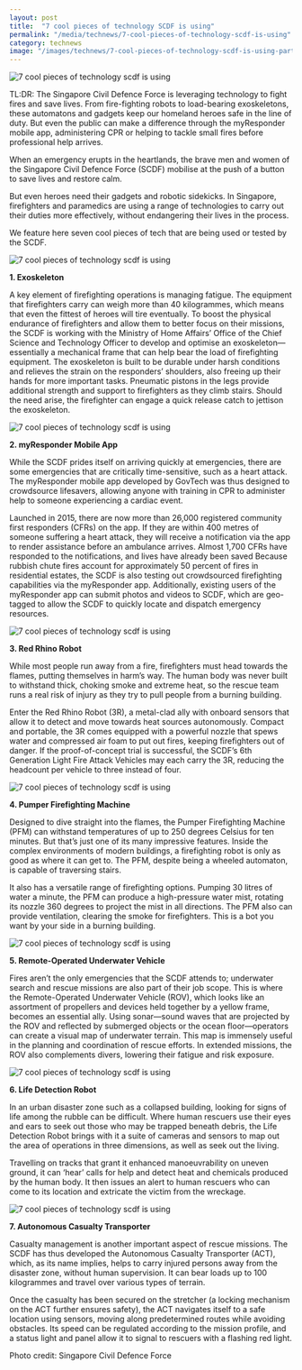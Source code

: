 ```yaml
---
layout: post
title:  "7 cool pieces of technology SCDF is using"
permalink: "/media/technews/7-cool-pieces-of-technology-scdf-is-using"
category: technews
image: "/images/technews/7-cool-pieces-of-technology-scdf-is-using-part-1.png"
---
```


![7 cool pieces of technology scdf is using]({{site.baseurl}}/images/technews/7-cool-pieces-of-technology-scdf-is-using-part-1.png)

TL:DR: The Singapore Civil Defence Force is leveraging technology to fight fires and save lives. From fire-fighting robots to load-bearing exoskeletons, these automatons and gadgets keep our homeland heroes safe in the line of duty. But even the public can make a difference through the myResponder mobile app, administering CPR or helping to tackle small fires before professional help arrives. 

When an emergency erupts in the heartlands, the brave men and women of the Singapore Civil Defence Force (SCDF) mobilise at the push of a button to save lives and restore calm. 
 
But even heroes need their gadgets and robotic sidekicks. In Singapore, firefighters and paramedics are using a range of technologies to carry out their duties more effectively, without endangering their lives in the process. 
 
We feature here seven cool pieces of tech that are being used or tested by the SCDF.

![7 cool pieces of technology scdf is using]({{site.baseurl}}/images/technews/7-cool-pieces-of-technology-scdf-is-using-part-2.png)

**1. Exoskeleton**

A key element of firefighting operations is managing fatigue. The equipment that firefighters carry can weigh more than 40 kilogrammes, which means that even the fittest of heroes will tire eventually. To boost the physical endurance of firefighters and allow them to better focus on their missions, the SCDF is working with the Ministry of Home Affairs’ Office of the Chief Science and Technology Officer to develop and optimise an exoskeleton—essentially a mechanical frame that can help bear the load of firefighting equipment.
The exoskeleton is built to be durable under harsh conditions and relieves the strain on the responders’ shoulders, also freeing up their hands for more important tasks. Pneumatic pistons in the legs provide additional strength and support to firefighters as they climb stairs. Should the need arise, the firefighter can engage a quick release catch to jettison the exoskeleton. 

![7 cool pieces of technology scdf is using]({{site.baseurl}}/images/technews/7-cool-pieces-of-technology-scdf-is-using-part-3.png)

**2. myResponder Mobile App**

While the SCDF prides itself on arriving quickly at emergencies, there are some emergencies that are critically time-sensitive, such as a heart attack. The myResponder mobile app developed by GovTech was thus designed to crowdsource lifesavers, allowing anyone with training in CPR to administer help to someone experiencing a cardiac event.

Launched in 2015, there are now more than 26,000 registered community first responders (CFRs) on the app. If they are within 400 metres of someone suffering a heart attack, they will receive a notification via the app to render assistance before an ambulance arrives. Almost 1,700 CFRs have responded to the notifications, and lives have already been saved
Because rubbish chute fires account for approximately 50 percent of fires in residential estates, the SCDF is also testing out crowdsourced firefighting capabilities via the myResponder app. Additionally, existing users of the myResponder app can submit photos and videos to SCDF, which are geo-tagged to allow the SCDF to quickly locate and dispatch emergency resources.
 
![7 cool pieces of technology scdf is using]({{site.baseurl}}/images/technews/7-cool-pieces-of-technology-scdf-is-using-part-4.png)
 
**3. Red Rhino Robot**

While most people run away from a fire, firefighters must head towards the flames, putting themselves in harm’s way. The human body was never built to withstand thick, choking smoke and extreme heat, so the rescue team runs a real risk of injury as they try to pull people from a burning building.

Enter the Red Rhino Robot (3R), a metal-clad ally with onboard sensors that allow it to detect and move towards heat sources autonomously. Compact and portable, the 3R comes equipped with a powerful nozzle that spews water and compressed air foam to put out fires, keeping firefighters out of danger. If the proof-of-concept trial is successful, the SCDF’s 6th Generation Light Fire Attack Vehicles may each carry the 3R, reducing the headcount per vehicle to three instead of four.

![7 cool pieces of technology scdf is using]({{site.baseurl}}/images/technews/7-cool-pieces-of-technology-scdf-is-using-part-5.png)

**4. Pumper Firefighting Machine**

Designed to dive straight into the flames, the Pumper Firefighting Machine (PFM) can withstand temperatures of up to 250 degrees Celsius for ten minutes. But that’s just one of its many impressive features. Inside the complex environments of modern buildings, a firefighting robot is only as good as where it can get to. The PFM, despite being a wheeled automaton, is capable of traversing stairs.


It also has a versatile range of firefighting options. Pumping 30 litres of water a minute, the PFM can produce a high-pressure water mist, rotating its nozzle 360 degrees to project the mist in all directions. The PFM also can provide ventilation, clearing the smoke for firefighters. This is a bot you want by your side in a burning building.
 
![7 cool pieces of technology scdf is using]({{site.baseurl}}/images/technews/7-cool-pieces-of-technology-scdf-is-using-part-6.png)

**5. Remote-Operated Underwater Vehicle**

Fires aren’t the only emergencies that the SCDF attends to; underwater search and rescue missions are also part of their job scope. This is where the Remote-Operated Underwater Vehicle (ROV), which looks like an assortment of propellers and devices held together by a yellow frame, becomes an essential ally.
Using sonar—sound waves that are projected by the ROV and reflected by submerged objects or the ocean floor—operators can create a visual map of underwater terrain. This map is immensely useful in the planning and coordination of rescue efforts. In extended missions, the ROV also complements divers, lowering their fatigue and risk exposure. 
 
![7 cool pieces of technology scdf is using]({{site.baseurl}}/images/technews/7-cool-pieces-of-technology-scdf-is-using-part-7.png)

**6. Life Detection Robot**

In an urban disaster zone such as a collapsed building, looking for signs of life among the rubble can be difficult. Where human rescuers use their eyes and ears to seek out those who may be trapped beneath debris, the Life Detection Robot brings with it a suite of cameras and sensors to map out the area of operations in three dimensions, as well as seek out the living.

Travelling on tracks that grant it enhanced manoeuvrability on uneven ground, it can ‘hear’ calls for help and detect heat and chemicals produced by the human body. It then issues an alert to human rescuers who can come to its location and extricate the victim from the wreckage.

![7 cool pieces of technology scdf is using]({{site.baseurl}}/images/technews/7-cool-pieces-of-technology-scdf-is-using-part-8.png)

**7. Autonomous Casualty Transporter**

Casualty management is another important aspect of rescue missions. The SCDF has thus developed the Autonomous Casualty Transporter (ACT), which, as its name implies, helps to carry injured persons away from the disaster zone, without human supervision. It can bear loads up to 100 kilogrammes and travel over various types of terrain.

Once the casualty has been secured on the stretcher (a locking mechanism on the ACT further ensures safety), the ACT navigates itself to a safe location using sensors, moving along predetermined routes while avoiding obstacles. Its speed can be regulated according to the mission profile, and a status light and panel allow it to signal to rescuers with a flashing red light.

Photo credit: Singapore Civil Defence Force
